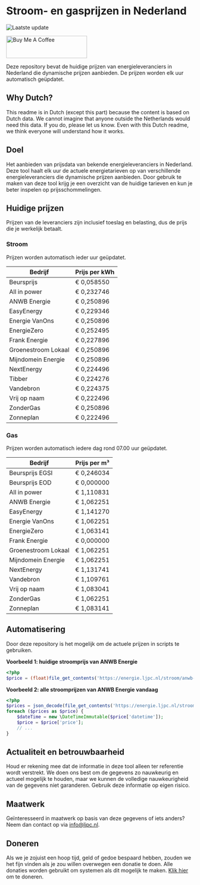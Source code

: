 # Stroom- en gasprijzen in Nederland

![Laatste update](https://img.shields.io/badge/laatste%20update-2024--03--13%2002%3A00%20CET-brightgreen)

<a href="https://www.buymeacoffee.com/Lars-" target="_blank"><img src="https://cdn.buymeacoffee.com/buttons/v2/default-orange.png" alt="Buy Me A Coffee" height="60" style="height: 60px !important;width: 217px !important;" ></a>

Deze repository bevat de huidige prijzen van energieleveranciers in Nederland die dynamische prijzen aanbieden. De prijzen worden elk uur automatisch geüpdatet.

## Why Dutch?

This readme is in Dutch (except this part) because the content is based on Dutch data. We cannot imagine that anyone outside the Netherlands would need this data. If you do, please let us know. Even with this Dutch readme, we think
everyone will understand how it works.

## Doel

Het aanbieden van prijsdata van bekende energieleveranciers in Nederland. Deze tool haalt elk uur de actuele energietarieven op van verschillende energieleveranciers die dynamische prijzen aanbieden. Door gebruik te maken van deze tool
krijg je een overzicht van de huidige tarieven en kun je beter inspelen op prijsschommelingen.

## Huidige prijzen

Prijzen van de leveranciers zijn inclusief toeslag en belasting, dus de prijs die je werkelijk betaalt.

### Stroom

Prijzen worden automatisch ieder uur geüpdatet.

 Bedrijf | Prijs per kWh 
---------|---------------
Beursprijs | € 0,058550
All in power | € 0,232746
ANWB Energie | € 0,250896
EasyEnergy | € 0,229346
Energie VanOns | € 0,250896
EnergieZero | € 0,252495
Frank Energie | € 0,227896
Groenestroom Lokaal | € 0,250896
Mijndomein Energie | € 0,250896
NextEnergy | € 0,224496
Tibber | € 0,224276
Vandebron | € 0,224375
Vrij op naam | € 0,222496
ZonderGas | € 0,250896
Zonneplan | € 0,222496


### Gas

Prijzen worden automatisch iedere dag rond 07.00 uur geüpdatet.

 Bedrijf | Prijs per m³ 
---------|--------------
Beursprijs EGSI | € 0,246034
Beursprijs EOD | € 0,000000
All in power | € 1,110831
ANWB Energie | € 1,062251
EasyEnergy | € 1,141270
Energie VanOns | € 1,062251
EnergieZero | € 1,063141
Frank Energie | € 0,000000
Groenestroom Lokaal | € 1,062251
Mijndomein Energie | € 1,062251
NextEnergy | € 1,131741
Vandebron | € 1,109761
Vrij op naam | € 1,083041
ZonderGas | € 1,062251
Zonneplan | € 1,083141


## Automatisering

Door deze repository is het mogelijk om de actuele prijzen in scripts te gebruiken.

**Voorbeeld 1: huidige stroomprijs van ANWB Energie**

```php
<?php
$price = (float)file_get_contents('https://energie.ljpc.nl/stroom/anwb-energie-nu.txt');

```

**Voorbeeld 2: alle stroomprijzen van ANWB Energie vandaag**

```php
<?php
$prices = json_decode(file_get_contents('https://energie.ljpc.nl/stroom/all-in-power-vandaag.json'),true);
foreach ($prices as $price) {
    $dateTime = new \DateTimeImmutable($price['datetime']);
    $price = $price['price'];
    // ...
}
```

## Actualiteit en betrouwbaarheid

Houd er rekening mee dat de informatie in deze tool alleen ter referentie wordt verstrekt. We doen ons best om de gegevens zo nauwkeurig en actueel mogelijk te houden, maar we kunnen de volledige nauwkeurigheid van de gegevens niet
garanderen. Gebruik deze informatie op eigen risico.

## Maatwerk

Geïnteresseerd in maatwerk op basis van deze gegevens of iets anders? Neem dan contact op
via [info@ljpc.nl](mailto:info@ljpc.nl?subject=Energie%20prijzen).

## Doneren

Als we je zojuist een hoop tijd, geld of gedoe bespaard hebben, zouden we het fijn vinden als je zou willen overwegen een
donatie te doen. Alle donaties worden gebruikt om systemen als dit mogelijk te
maken. [Klik hier](https://www.buymeacoffee.com/Lars-) om te doneren.
